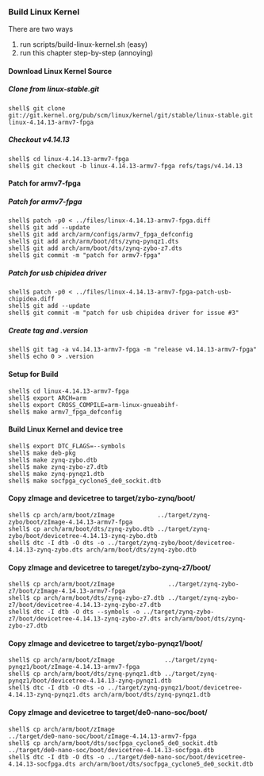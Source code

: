 ### Build Linux Kernel

There are two ways

1. run scripts/build-linux-kernel.sh (easy)
2. run this chapter step-by-step (annoying)

#### Download Linux Kernel Source

##### Clone from linux-stable.git

```console
shell$ git clone git://git.kernel.org/pub/scm/linux/kernel/git/stable/linux-stable.git linux-4.14.13-armv7-fpga
```

##### Checkout v4.14.13

```console
shell$ cd linux-4.14.13-armv7-fpga
shell$ git checkout -b linux-4.14.13-armv7-fpga refs/tags/v4.14.13
```

#### Patch for armv7-fpga

##### Patch for armv7-fpga

```console
shell$ patch -p0 < ../files/linux-4.14.13-armv7-fpga.diff
shell$ git add --update
shell$ git add arch/arm/configs/armv7_fpga_defconfig
shell$ git add arch/arm/boot/dts/zynq-pynqz1.dts
shell$ git add arch/arm/boot/dts/zynq-zybo-z7.dts
shell$ git commit -m "patch for armv7-fpga"
```

##### Patch for usb chipidea driver

```console
shell$ patch -p0 < ../files/linux-4.14.13-armv7-fpga-patch-usb-chipidea.diff
shell$ git add --update
shell$ git commit -m "patch for usb chipidea driver for issue #3"
```

##### Create tag and .version

```console
shell$ git tag -a v4.14.13-armv7-fpga -m "release v4.14.13-armv7-fpga"
shell$ echo 0 > .version
```

#### Setup for Build 

````console
shell$ cd linux-4.14.13-armv7-fpga
shell$ export ARCH=arm
shell$ export CROSS_COMPILE=arm-linux-gnueabihf-
shell$ make armv7_fpga_defconfig
````

#### Build Linux Kernel and device tree

````console
shell$ export DTC_FLAGS=--symbols
shell$ make deb-pkg
shell$ make zynq-zybo.dtb
shell$ make zynq-zybo-z7.dtb
shell$ make zynq-pynqz1.dtb
shell$ make socfpga_cyclone5_de0_sockit.dtb
````

#### Copy zImage and devicetree to target/zybo-zynq/boot/

```console
shell$ cp arch/arm/boot/zImage            ../target/zynq-zybo/boot/zImage-4.14.13-armv7-fpga
shell$ cp arch/arm/boot/dts/zynq-zybo.dtb ../target/zynq-zybo/boot/devicetree-4.14.13-zynq-zybo.dtb
shell$ dtc -I dtb -O dts -o ../target/zynq-zybo/boot/devicetree-4.14.13-zynq-zybo.dts arch/arm/boot/dts/zynq-zybo.dtb
```

#### Copy zImage and devicetree to tareget/zybo-zynq-z7/boot/

```console
shell$ cp arch/arm/boot/zImage               ../target/zynq-zybo-z7/boot/zImage-4.14.13-armv7-fpga
shell$ cp arch/arm/boot/dts/zynq-zybo-z7.dtb ../target/zynq-zybo-z7/boot/devicetree-4.14.13-zynq-zybo-z7.dtb
shell$ dtc -I dtb -O dts --symbols -o ../target/zynq-zybo-z7/boot/devicetree-4.14.13-zynq-zybo-z7.dts arch/arm/boot/dts/zynq-zybo-z7.dtb
```


#### Copy zImage and devicetree to target/zybo-pynqz1/boot/

```console
shell$ cp arch/arm/boot/zImage              ../target/zynq-pynqz1/boot/zImage-4.14.13-armv7-fpga
shell$ cp arch/arm/boot/dts/zynq-pynqz1.dtb ../target/zynq-pynqz1/boot/devicetree-4.14.13-zynq-pynqz1.dtb
shell$ dtc -I dtb -O dts -o ../target/zynq-pynqz1/boot/devicetree-4.14.13-zynq-pynqz1.dts arch/arm/boot/dts/zynq-pynqz1.dtb
```

#### Copy zImage and devicetree to target/de0-nano-soc/boot/

```console
shell$ cp arch/arm/boot/zImage                              ../target/de0-nano-soc/boot/zImage-4.14.13-armv7-fpga
shell$ cp arch/arm/boot/dts/socfpga_cyclone5_de0_sockit.dtb ../target/de0-nano-soc/boot/devicetree-4.14.13-socfpga.dtb
shell$ dtc -I dtb -O dts -o ../target/de0-nano-soc/boot/devicetree-4.14.13-socfpga.dts arch/arm/boot/dts/socfpga_cyclone5_de0_sockit.dtb
```


